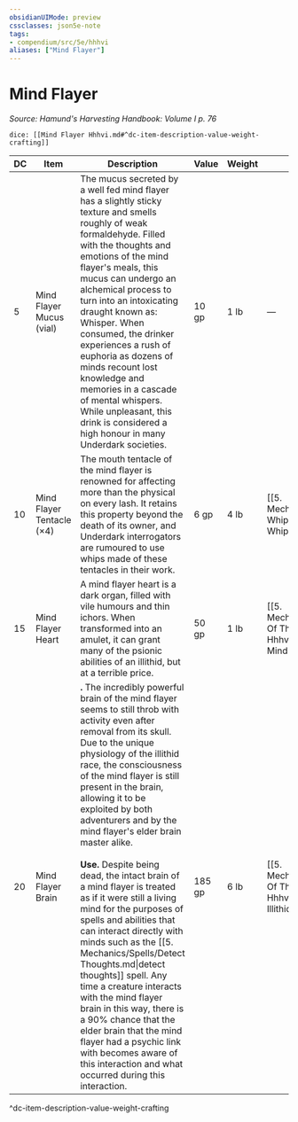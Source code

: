 ```yaml
---
obsidianUIMode: preview
cssclasses: json5e-note
tags:
- compendium/src/5e/hhhvi
aliases: ["Mind Flayer"]
---
```

# Mind Flayer
*Source: Hamund's Harvesting Handbook: Volume I p. 76* 

`dice: [[Mind Flayer Hhhvi.md#^dc-item-description-value-weight-crafting]]`

| DC | Item | Description | Value | Weight | Crafting |
|----|------|-------------|-------|--------|----------|
| 5 | Mind Flayer Mucus (vial) | The mucus secreted by a well fed mind flayer has a slightly sticky texture and smells roughly of weak formaldehyde. Filled with the thoughts and emotions of the mind flayer's meals, this mucus can undergo an alchemical process to turn into an intoxicating draught known as: Whisper. When consumed, the drinker experiences a rush of euphoria as dozens of minds recount lost knowledge and memories in a cascade of mental whispers. While unpleasant, this drink is considered a high honour in many Underdark societies. | 10 gp | 1 lb | — |
| 10 | Mind Flayer Tentacle (×4) | The mouth tentacle of the mind flayer is renowned for affecting more than the physical on every lash. It retains this property beyond the death of its owner, and Underdark interrogators are rumoured to use whips made of these tentacles in their work. | 6 gp | 4 lb | [[5. Mechanics/Items/Mind Whip Hhhvi.md\|Mind Whip]] |
| 15 | Mind Flayer Heart | A mind flayer heart is a dark organ, filled with vile humours and thin ichors. When transformed into an amulet, it can grant many of the psionic abilities of an illithid, but at a terrible price. | 50 gp | 1 lb | [[5. Mechanics/Items/Amulet Of The Mind Flayer Hhhvi.md\|Amulet of the Mind Flayer]] |
| 20 | Mind Flayer Brain | **.** The incredibly powerful brain of the mind flayer seems to still throb with activity even after removal from its skull. Due to the unique physiology of the illithid race, the consciousness of the mind flayer is still present in the brain, allowing it to be exploited by both adventurers and by the mind flayer's elder brain master alike.<br /><br />**Use.** Despite being dead, the intact brain of a mind flayer is treated as if it were still a living mind for the purposes of spells and abilities that can interact directly with minds such as the [[5. Mechanics/Spells/Detect Thoughts.md\|detect thoughts]] spell. Any time a creature interacts with the mind flayer brain in this way, there is a 90% chance that the elder brain that the mind flayer had a psychic link with becomes aware of this interaction and what occurred during this interaction. | 185 gp | 6 lb | [[5. Mechanics/Items/Helm Of The Illithid Hhhvi.md\|Helm of the Illithid]] |
^dc-item-description-value-weight-crafting